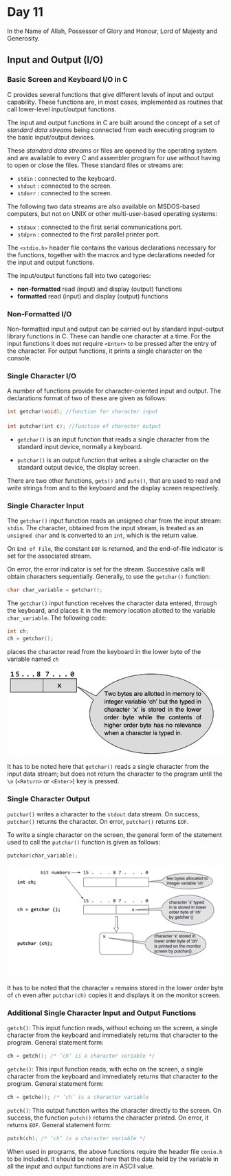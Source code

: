 # Day 11

In the Name of Allah, Possessor of Glory and Honour, Lord of Majesty and Generosity.


## Input and Output (I/O)


### Basic Screen and Keyboard I/O in C


C provides several functions that give different levels of input and output capability. These functions are, in most cases, implemented as routines that call lower-level input/output functions.

The input and output functions in C are built around the concept of a set of _standard data streams_ being connected from each executing program to the basic input/output devices. 

These _standard data streams_ or files are opened by the operating system and are available to every C and assembler program for use without having to open or close the files. These standard files or streams are: 

- `stdin`  : connected to the keyboard.
- `stdout` : connected to the screen.
- `stderr` : connected to the screen.

The following two data streams are also available on MSDOS-based computers, but not on UNIX or other multi-user-based operating systems:

- `stdaux` : connected to the first serial communications port.
- `stdprn` : connected to the first parallel printer port.

The `<stdio.h>` header file contains the various declarations necessary for the functions, together with the macros and type declarations needed for the input and output functions. 

The input/output functions fall into two categories: 

- **non-formatted** read (input) and display (output) functions
- **formatted** read (input) and display (output) functions


### Non-Formatted I/O

Non-formatted input and output can be carried out by standard input-output library functions in C. These can handle one character at a time. For the input functions it does not require `<Enter>` to be pressed after the entry of the character. For output functions, it prints a single character on the console.

### Single Character I/O

A number of functions provide for character-oriented input and output. The declarations format of two of these are given as follows:

```c
int getchar(void); //function for character input

int putchar(int c); //function of character output
```

- `getchar()` is an input function that reads a single character from the standard input device, normally a keyboard. 

- `putchar()` is an output function that writes a single character on the standard output device, the display screen.


There are two other functions, `gets()` and `puts()`, that are used to read and write strings from and to the keyboard and the display screen respectively.

### Single Character Input

The `getchar()` input function reads an unsigned char from the input stream: `stdin`. The character, obtained from the input stream, is treated as an `unsigned char` and is converted to an `int`, which is the return value. 

On `End of File`, the constant `EOF` is returned, and the end-of-file indicator is set for the associated stream. 

On error, the error indicator is set for the stream. Successive calls will obtain characters sequentially. Generally, to use the `getchar()` function:

```c
char char_variable = getchar();
```

The `getchar()` input function receives the character data entered, through the keyboard, and places it in the memory location allotted to the variable `char_variable`. The following code:

```c
int ch;
ch = getchar();
```

places the character read from the keyboard in the lower byte of the variable named `ch`

![getchar](getchar.png)

It has to be noted here that `getchar()` reads a single character from the input data stream; but does not return the character to the program until the `\n` (`<Return>` or `<Enter>`) key is pressed.


### Single Character Output

`putchar()` writes a character to the `stdout` data stream. On success, `putchar()` returns the character. On error, `putchar()` returns `EOF`.

To write a single character on the screen, the general form of the statement used to call the `putchar()` function is given as follows:

```c
putchar(char_variable);
```

![putchar](putchar.png)

It has to be noted that the character `x` remains stored in the lower order byte of `ch` even after `putchar(ch)` copies it and displays it on the monitor screen.

### Additional Single Character Input and Output Functions

`getch()`: This input function reads, without echoing on the screen, a single character from the keyboard and immediately returns that character to the program. General statement form:

```c
ch = getch(); /* ‘ch’ is a character variable */
```

`getche()`: This input function reads, with echo on the screen, a single character from the keyboard and immediately returns that character to the program. General statement form:

```c
ch = getche(); /* ‘ch’ is a character variable 
```

`putch()`: This output function writes the character directly to the screen. On success, the function `putch()` returns the character printed. On error, it returns `EOF`. General statement form:

```c
putch(ch); /* ‘ch’ is a character variable */
```

When used in programs, the above functions require the header file `conio.h` to be included. It should be noted here that the data held by the variable in all the input and output functions are in ASCII value.

